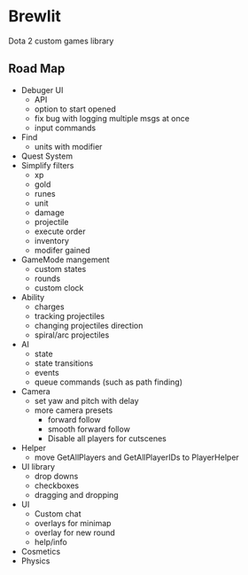  # Brewlit #
 
 Dota 2 custom games library
 
 Road Map
--------
* Debuger UI
  * API
  * option to start opened
  * fix bug with logging multiple msgs at once
  * input commands
* Find
  * units with modifier
* Quest System
* Simplify filters 
  * xp
  * gold
  * runes
  * unit
  * damage
  * projectile
  * execute order
  * inventory 
  * modifer gained
* GameMode mangement
  * custom states
  * rounds
  * custom clock
* Ability
  * charges
  * tracking projectiles
  * changing projectiles direction
  * spiral/arc projectiles
* AI
  * state
  *  state transitions
  * events
  * queue commands (such as path finding)
* Camera
  * set yaw and pitch with delay
  * more camera presets
    * forward follow
	* smooth forward follow
	* Disable all players for cutscenes
* Helper
  * move GetAllPlayers and GetAllPlayerIDs to PlayerHelper
* UI library
  * drop downs
  * checkboxes
  * dragging and dropping
* UI
  * Custom chat
  * overlays for minimap
  * overlay for new round
  * help/info
* Cosmetics
* Physics


